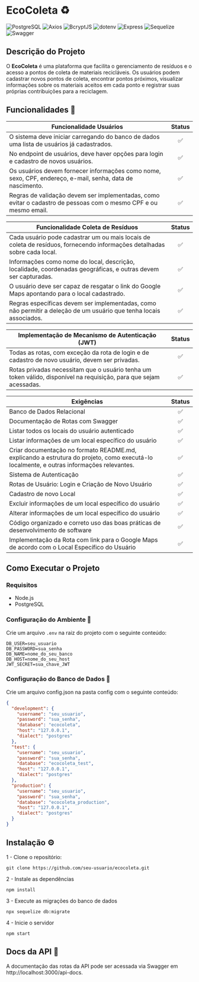 # EcoColeta :recycle:

![PostgreSQL](https://img.shields.io/badge/PostgreSQL-336791?style=for-the-badge&logo=postgresql&logoColor=white) ![Axios](https://img.shields.io/badge/Axios-5A29E4?style=for-the-badge&logo=axios&logoColor=white) ![BcryptJS](https://img.shields.io/badge/BcryptJS-0A2F33?style=for-the-badge&logo=none&logoColor=white) ![dotenv](https://img.shields.io/badge/dotenv-ECD53F?style=for-the-badge&logo=none&logoColor=black) ![Express](https://img.shields.io/badge/Express-000000?style=for-the-badge&logo=express&logoColor=white) ![Sequelize](https://img.shields.io/badge/Sequelize-52B0E7?style=for-the-badge&logo=sequelize&logoColor=white) ![Swagger](https://img.shields.io/badge/Swagger-85EA2D?style=for-the-badge&logo=swagger&logoColor=black)

## Descrição do Projeto

O **EcoColeta** é uma plataforma que facilita o gerenciamento de resíduos e o acesso a pontos de coleta de materiais recicláveis. Os usuários podem cadastrar novos pontos de coleta, encontrar pontos próximos, visualizar informações sobre os materiais aceitos em cada ponto e registrar suas próprias contribuições para a reciclagem.

## Funcionalidades :wrench:

| Funcionalidade Usuários | Status |
| --- |     :---:      |
 | O sistema deve iniciar carregando do banco de dados uma lista de usuários já cadastrados.  | :white_check_mark: |
| No endpoint de usuários, deve haver opções para login e cadastro de novos usuários. | :white_check_mark: |
| Os usuários devem fornecer informações como nome, sexo, CPF, endereço, e-mail, senha, data de nascimento. | :white_check_mark: |
| Regras de validação devem ser implementadas, como evitar o cadastro de pessoas com o mesmo CPF e ou mesmo email. | :white_check_mark: |

| Funcionalidade Coleta de Resíduos | Status |
| --- |     :---:      |
| Cada usuário pode cadastrar um ou mais locais de coleta de resíduos, fornecendo informações detalhadas sobre cada local. | :white_check_mark: |
| Informações como nome do local, descrição, localidade, coordenadas geográficas, e outras devem ser capturadas. | :white_check_mark: |
| O usuário deve ser capaz de resgatar o link do Google Maps apontando para o local cadastrado. | :white_check_mark: |
| Regras específicas devem ser implementadas, como não permitir a deleção de um usuário que tenha locais associados. | :white_check_mark: |

| Implementação de Mecanismo de Autenticação (JWT) | Status |
| --- |     :---:      |
| Todas as rotas, com exceção da rota de login e de cadastro de novo usuário, devem ser privadas. | :white_check_mark: |
| Rotas privadas necessitam que o usuário tenha um token válido, disponível na requisição, para que sejam acessadas. | :white_check_mark: |

| Exigências | Status |
| --- |     :---:      |
| Banco de Dados Relacional | :white_check_mark: |
| Documentação de Rotas com Swagger | :white_check_mark: |
| Listar todos os locais do usuário autenticado | :white_check_mark: |
| Listar informações de um local específico do usuário | :white_check_mark: |
| Criar documentação no formato README.md, explicando a estrutura do projeto, como executá-lo localmente, e outras informações relevantes. | :white_check_mark: |
| Sistema de Autenticação | :white_check_mark: |
| Rotas de Usuário: Login e Criação de Novo Usuário | :white_check_mark: |
| Cadastro de novo Local | :white_check_mark: |
| Excluir informações de um local específico do usuário | :white_check_mark: |
| Alterar informações de um local específico do usuário | :white_check_mark: |
| Código organizado e correto uso das boas práticas de desenvolvimento de software | :white_check_mark: |
| Implementação da Rota com link para o Google Maps de acordo com o Local Específico do Usuário | :white_check_mark: |

## Como Executar o Projeto

### Requisitos

- Node.js
- PostgreSQL

### Configuração do Ambiente :key: 

Crie um arquivo `.env` na raiz do projeto com o seguinte conteúdo:

```plaintext
DB_USER=seu_usuario
DB_PASSWORD=sua_senha
DB_NAME=nome_do_seu_banco
DB_HOST=nome_do_seu_host
JWT_SECRET=sua_chave_JWT
```

### Configuração do Banco de Dados :floppy_disk:
Crie um arquivo config.json na pasta config com o seguinte conteúdo:

```json
{
  "development": {
    "username": "seu_usuario",
    "password": "sua_senha",
    "database": "ecocoleta",
    "host": "127.0.0.1",
    "dialect": "postgres"
  },
  "test": {
    "username": "seu_usuario",
    "password": "sua_senha",
    "database": "ecocoleta_test",
    "host": "127.0.0.1",
    "dialect": "postgres"
  },
  "production": {
    "username": "seu_usuario",
    "password": "sua_senha",
    "database": "ecocoleta_production",
    "host": "127.0.0.1",
    "dialect": "postgres"
  }
}
```
## Instalação :gear:

1 - Clone o repositório:
```ssh
git clone https://github.com/seu-usuario/ecocoleta.git
```

2 - Instale as dependências
```ssh
npm install
```

3 - Execute as migrações do banco de dados
```ssh
npx sequelize db:migrate
```

4 - Inicie o servidor
```ssh
npm start
```

## Docs da API :memo:

A documentação das rotas da API pode ser acessada via Swagger em http://localhost:3000/api-docs.
